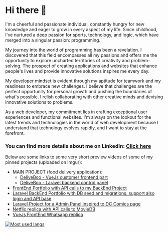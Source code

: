 # Hi there 👋

I'm a cheerful and passionate individual, constantly hungry for new knowledge and eager to grow in every aspect of my life. Since childhood, I've nurtured a deep passion for sports, technology, and logic, which have merged into a singular passion: programming.

My journey into the world of programming has been a revelation. I discovered that this field encompasses all my passions and offers me the opportunity to explore uncharted territories of creativity and problem-solving. The prospect of creating applications and websites that enhance people's lives and provide innovative solutions inspires me every day.

My developer mindset is evident through my aptitude for teamwork and my readiness to embrace new challenges. I believe that challenges are the perfect opportunity for personal growth and pushing the boundaries of what's possible. I relish collaborating with other creative minds and devising innovative solutions to problems.

As a web developer, my commitment lies in crafting exceptional user experiences and functional websites. I'm always on the lookout for the latest trends and technologies in the world of web development because I understand that technology evolves rapidly, and I want to stay at the forefront.

### You can find more details about me on LinkedIn: [Click here](https://www.linkedin.com/in/matteo-lucerni-0725a526b)

Below are some links to some very short preview videos of some of my pinned projects (uploaded on Imgur):
- MAIN PROJECT (food delivery application):
    - [DeliveBoo - VueJs customer frontend part](https://youtu.be/jsyLjn5wVso?si=cEIsg55jVKnGlfW8)
    - [DeliveBoo - Laravel backend control panel](https://youtu.be/WGO1G2Px-jI)
- [FrontEnd Portfolio with API calls to my BackEnd Project](https://imgur.com/a/aOcu2e3)
- [Laravel BackEnd Portfolio with DB seed and migrations, support also login and API base](https://imgur.com/a/TomlBjY)
- [Laravel Project for a Admin Panel inspired to DC Comics page](https://imgur.com/a/2TrkEBG)
- [Netflix replica with API calls to MovieDB](https://imgur.com/ufkXNcP)
- [VueJs FrontEnd Whatsapp replica](https://imgur.com/a/Dr72owM)

[![Most used langs](https://github-readme-stats.vercel.app/api/top-langs/?username=MatteoLucerni&layout=compact&hide=html,hack)](https://github.com/anuraghazra/github-readme-stats)
